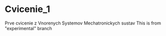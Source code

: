 # Cvicenie_1
Prve cvicenie z Vnorenych Systemov Mechatronickych sustav
This is from "experimental" branch

